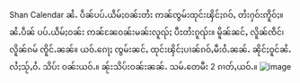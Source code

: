 Shan Calendar ၼႆႉ ပဵၼ်ပပ်ႉယဵမ်ႈဝၼ်းတႆး ဢၼ်ၸွမ်းထုင်းၾိင်ႈၵဝ်ႇ တႆးႁဝ်းဢိူဝ်ႈ။
ၼႆႉပဵၼ် ပပ်ႉယဵမ်ႈဝၼ်း ဢၼ်ၼႄဝၼ်းမၼ်းလူၺ်ႈ ပီႊတႆးၵူၺ်း။ မိူၼ်ၼင်ႇ လိူၼ်ၸဵင်၊ လိူၼ်ၵမ် ၸိူင်ႉၼၼ်။
ယဝ်ႉၵေႃႈ ၸွမ်းၼင်ႇ ထုင်းၾိင်ႈပၢၼ်ၵဝ်ႇမီးဝႆႉၼၼ်ႉ ၼိုင်ႈဝူင်ၼႆႉ လႆႈသႂ်ႇဝႆႉ သိပ်း ဝၼ်းယဝ်ႉ။
ၼႂ်းသိပ်းဝၼ်းၼၼ်ႉ သမ်ႉတေမီး 2 ၵၢတ်ႇယဝ်ႉ။
![image](https://github.com/SaingHmineTun/shan-calendar/assets/41017501/10b66003-9c09-43f8-92b5-e5bb5ac1ee5c)
